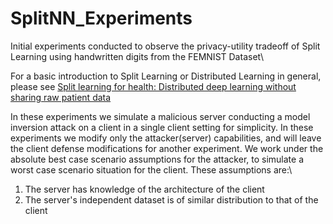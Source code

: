 # SplitNN_Experiments

Initial experiments conducted to observe the privacy-utility tradeoff of Split Learning using handwritten digits from the FEMNIST Dataset\

For a basic introduction to Split Learning or Distributed Learning in general, please see [Split learning for health: Distributed deep learning without sharing raw patient data]([url](https://arxiv.org/pdf/1812.00564.pdf)https://arxiv.org/pdf/1812.00564.pdf)

In these experiments we simulate a malicious server conducting a model inversion attack on a client in a single client setting 
for simplicity. In these experiments we modify only the attacker(server) capabilities, and will leave the client defense modifications
for another experiment. We work under the absolute best case scenario assumptions for the attacker, to simulate a worst case scenario
situation for the client. These assumptions are:\
1) The server has knowledge of the architecture of the client
2) The server's independent dataset is of similar distribution to that of the client


